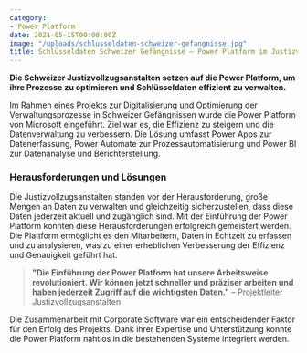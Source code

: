 ```yaml
---
category:
- Power Platform
date: 2021-05-15T00:00:00Z
image: "/uploads/schlusseldaten-schweizer-gefangnisse.jpg"
title: Schlüsseldaten Schweizer Gefängnisse – Power Platform im Justizvollzug
---
```


**Die Schweizer Justizvollzugsanstalten setzen auf die Power Platform, um ihre Prozesse zu optimieren und Schlüsseldaten effizient zu verwalten.**

Im Rahmen eines Projekts zur Digitalisierung und Optimierung der Verwaltungsprozesse in Schweizer Gefängnissen wurde die Power Platform von Microsoft eingeführt. Ziel war es, die Effizienz zu steigern und die Datenverwaltung zu verbessern. Die Lösung umfasst Power Apps zur Datenerfassung, Power Automate zur Prozessautomatisierung und Power BI zur Datenanalyse und Berichterstellung.

### Herausforderungen und Lösungen

Die Justizvollzugsanstalten standen vor der Herausforderung, große Mengen an Daten zu verwalten und gleichzeitig sicherzustellen, dass diese Daten jederzeit aktuell und zugänglich sind. Mit der Einführung der Power Platform konnten diese Herausforderungen erfolgreich gemeistert werden. Die Plattform ermöglicht es den Mitarbeitern, Daten in Echtzeit zu erfassen und zu analysieren, was zu einer erheblichen Verbesserung der Effizienz und Genauigkeit geführt hat.

> **"Die Einführung der Power Platform hat unsere Arbeitsweise revolutioniert. Wir können jetzt schneller und präziser arbeiten und haben jederzeit Zugriff auf die wichtigsten Daten."** – Projektleiter Justizvollzugsanstalten

Die Zusammenarbeit mit Corporate Software war ein entscheidender Faktor für den Erfolg des Projekts. Dank ihrer Expertise und Unterstützung konnte die Power Platform nahtlos in die bestehenden Systeme integriert werden.